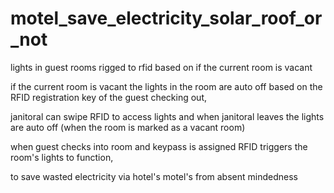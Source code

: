 # motel_save_electricity_solar_roof_or_not

lights in guest rooms rigged to rfid based on if the current room is vacant 

if the current room is vacant the lights in the room are auto off based on the RFID registration key of the guest checking out,

janitoral can swipe RFID to access lights and when janitoral leaves the lights are auto off (when the room is marked as a vacant room)

when guest checks into room and keypass is assigned RFID triggers the room's lights to function,



to save wasted electricity via hotel's motel's from absent mindedness
